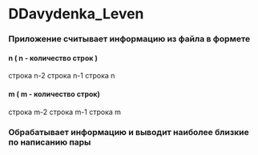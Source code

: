 # DDavydenka_Leven

### Приложение считывает информацию из файла в формете
#### n ( n - количество строк )
строка n-2
строка n-1
строка n
#### m ( m - количество строк)
строка m-2
строка m-1
строка m
### Обрабатывает информацию и выводит наиболее близкие по написанию пары
